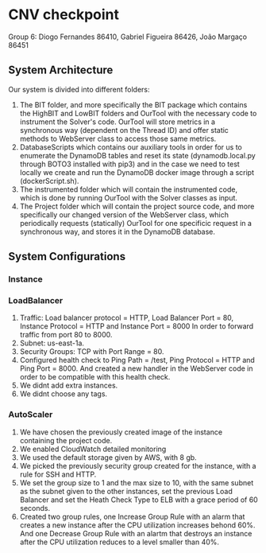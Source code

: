 # CNV checkpoint
Group 6:
Diogo Fernandes 86410, Gabriel Figueira 86426, João Margaço 86451

## System Architecture

Our system is divided into different folders:

1. The BIT folder, and more specifically the BIT package which contains the HighBIT and LowBIT folders and OurTool with the necessary code to instrument the Solver's code. OurTool will store metrics in a synchronous way (dependent on the Thread ID) and offer static methods to WebServer class to access those same metrics.
1. DatabaseScripts which contains our auxiliary tools in order for us to enumerate the DynamoDB tables and reset its state (dynamodb.local.py through BOTO3 installed with pip3) and in the case we need to test locally we create and run the DynamoDB docker image through a script (dockerScript.sh).
1. The instrumented folder which will contain the instrumented code, which is done by running OurTool with the Solver classes as input.
1. The Project folder which will contain the project source code, and more specifically our changed version of the WebServer class, which periodically requests (statically) OurTool for one specificic request in a synchronous way, and stores it in the DynamoDB database.

## System Configurations

### Instance

### LoadBalancer
1. Traffic: Load balancer protocol = HTTP, Load Balancer Port = 80, Instance Protocol = HTTP and Instance Port = 8000
In order to forward traffic from port 80 to 8000.
1. Subnet: us-east-1a.
1. Security Groups: TCP with Port Range = 80.
1. Configured health check to Ping Path = /test, Ping Protocol = HTTP and Ping Port = 8000. And created a new handler in the WebServer code in order to be compatible with this health check.
1. We didnt add extra instances.
1. We didnt choose any tags.

### AutoScaler

1. We have chosen the previously created image of the instance containing the project code.
1. We enabled CloudWatch detailed monitoring
1. We used the default storage given by AWS, with 8 gb.
1. We picked the previously security group created for the instance, with a rule for SSH and HTTP.
1. We set the group size to 1 and the max size to 10, with the same subnet as the subnet given to the other instances, set the previous Load Balancer and set the Heath Check Type to ELB with a grace period of 60 seconds.
1. Created two group rules, one Increase Group Rule with an alarm that creates a new instance after the CPU utilization increases behond 60%. And one Decrease Group Rule with an alartm that destroys an instance after the CPU utilization reduces to a level smaller than 40%.

